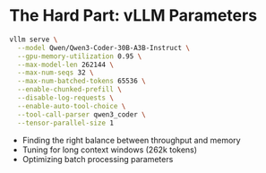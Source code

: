 # The Hard Part: vLLM Parameters

```bash
vllm serve \
  --model Qwen/Qwen3-Coder-30B-A3B-Instruct \
  --gpu-memory-utilization 0.95 \
  --max-model-len 262144 \
  --max-num-seqs 32 \
  --max-num-batched-tokens 65536 \
  --enable-chunked-prefill \
  --disable-log-requests \
  --enable-auto-tool-choice \
  --tool-call-parser qwen3_coder \
  --tensor-parallel-size 1
```

- Finding the right balance between throughput and memory
- Tuning for long context windows (262k tokens)
- Optimizing batch processing parameters
